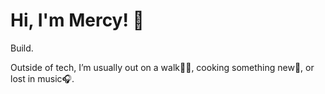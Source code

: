 # Hi, I'm Mercy! 👋

Build.

Outside of tech, I’m usually out on a walk🚶‍♀️, cooking something new🍜, or lost in music🎧.


<!--
**RuTh-git/RuTh-git** is a ✨ _special_ ✨ repository because its `README.md` (this file) appears on your GitHub profile.

Here are some ideas to get you started:

- 🔭 I’m currently working on ...
- 🌱 I’m currently learning ...
- 👯 I’m looking to collaborate on ...
- 🤔 I’m looking for help with ...
- 💬 Ask me about ...
- 📫 How to reach me: ...
- 😄 Pronouns: ...
- ⚡ Fun fact: ...
-->
